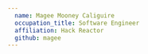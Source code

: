 ```yaml
---
  name: Magee Mooney Caliguire
  occupation_title: Software Engineer
  affiliation: Hack Reactor
  github: magee
---
```

